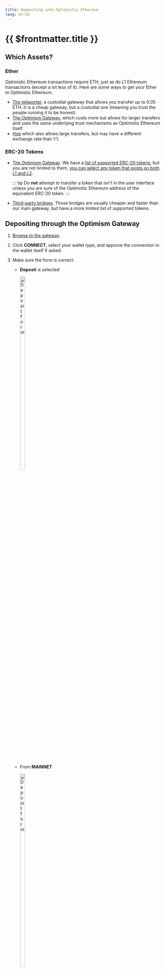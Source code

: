 ```yaml
---
title: Depositing into Optimistic Ethereum
lang: en-US
---
```


<script>
  location.href="https://intercom.help/optimism/en/articles/5699101-depositing-assets"
</script>

# {{ $frontmatter.title }}


## Which Assets?

### Ether

Optimistic Ethereum transactions require ETH, just as do L1 Ethereum
transactions (except a lot less of it). Here are some ways to get 
your Ether to Optimistic Ethereum.

* [The teleporter](https://portr.xyz/), a custodial gateway that
  allows you transfer up to 0.05 ETH. It is a cheap gateway, but a
  custodial one (meaning you trust the people running it to be 
  honest)
* [The Optimism Gateway](https://gateway.optimism.io/), 
  which costs more but allows for larger transfers and uses the same
  underlying trust mechanisms as Optimistic Ethereum itself.
* [Hop](https://app.hop.exchange/send?token=ETH&sourceNetwork=ethereum&destNetwork=optimism)
  which also allows large transfers, but may have a different exchange 
  rate than 1:1. 


### ERC-20 Tokens

* [The Optimism Gateway](https://gateway.optimism.io/).
  We have a [list of supported ERC-20 tokens](https://static.optimism.io/optimism.tokenlist.json), but you are not limited to them, [you can select any 
  token that exists on both L1 and L2](https://optimismpbc.medium.com/arbitrary-token-bridging-d552f6bef694).

  ::: tip
  Do **not** attempt to transfer a token that isn't in the user interface unless
  you are sure of the Optimistic Ethereum address of the equivalent ERC-20 token.
  :::

* [Third-party bridges](https://www.optimism.io/apps/bridges). Those bridges are
  usually cheaper and faster than our main gateway, but have a more limited list
  of supported tokens.


## Depositing through the Optimism Gateway

1. [Browse to the gateway](https://gateway.optimism.io/).
1. Click **CONNECT**, select your wallet type, and approve the connection in the 
   wallet itself if asked.
1. Make sure the form is correct:

   * **Deposit** is selected
    
     <div style="display:inline-block">
     <img src="../../assets/docs/users/getting-started/deposit-form-a.png" alt="Deposit form" width="40%" style="float:left">
     </div>

   * From **MAINNET**
     <div style="display:inline-block">
     <img src="../../assets/docs/users/getting-started/deposit-form-b.png" alt="Deposit form" width="40%" style="float:left">
     </div>

   * The asset is the one you wish to deposit.

     <div style="display:inline-block">
     <img src="../../assets/docs/users/getting-started/deposit-form-c.png" alt="Deposit form" width="40%" style="float:left">
     </div>

   * Set an amount that is available in your account. Click **MAX** if 
     you want to deposit your entire balance.

     <div style="display:inline-block">
     <img src="../../assets/docs/users/getting-started/deposit-form-d.png" alt="Deposit form" width="40%" style="float:left">
     </div>      

1. Click **DEPOSIT**.
1. Click **DEPOSIT** again to confirm.
1. Confirm the transaction in the wallet, wait until the transaction is confirmed and the ETH
   deposited to Optimistic Ethereum.
1. [Browse here](https://chainid.link/?network=optimism) and click
   **connect** to add the Optimistic Ethereum network to your wallet. 
   You will need to approve this addition in your wallet. The network
   notification in MetaMask is shown below, other wallets are likely
   to be similar

      <div style="display:inline-block">
      <img src="../../assets/docs/users/getting-started/add-net-metamask.png" alt="MetaMask add network notification" width="40%" style="float:left">
      </div>   